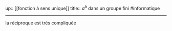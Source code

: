 up:: [[fonction à sens unique]] 
title:: $a^{b}$ dans un groupe fini
#informatique 

---

la réciproque est très compliquée
